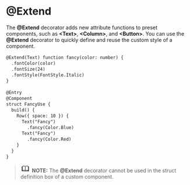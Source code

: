 # @Extend<a name="EN-US_TOPIC_0000001134698822"></a>

The  **@Extend**  decorator adds new attribute functions to preset components, such as  **<Text\>**,  **<Column\>**, and  **<Button\>**. You can use the  **@Extend**  decorator to quickly define and reuse the custom style of a component.

```
@Extend(Text) function fancy(color: number) {
  .fontColor(color)
  .fontSize(24)
  .fontStyle(FontStyle.Italic)
}

@Entry
@Component
struct FancyUse {
  build() {
    Row({ space: 10 }) {
      Text("Fancy")
        .fancy(Color.Blue)
      Text("Fancy")
        .fancy(Color.Red)
    }
  }
}
```

>![](../../public_sys-resources/icon-note.gif) **NOTE:** 
>The  **@Extend**  decorator cannot be used in the struct definition box of a custom component.

